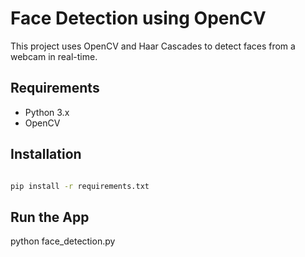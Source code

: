 # Face Detection using OpenCV

This project uses OpenCV and Haar Cascades to detect faces from a webcam in real-time.

## Requirements

- Python 3.x
- OpenCV

## Installation

```bash

pip install -r requirements.txt

```

## Run the App

python face_detection.py
